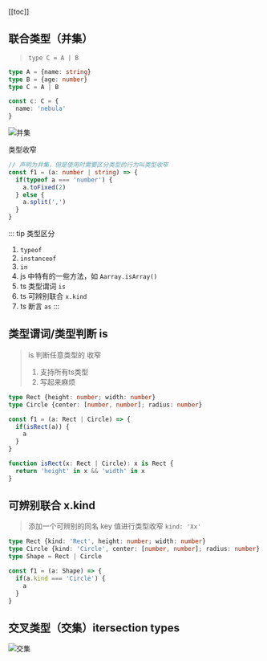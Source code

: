 [[toc]]

## 联合类型（并集）

> `type C = A | B`

```ts
type A = {name: string}
type B = {age: number}
type C = A | B

const c: C = {
  name: 'nebula'
}
```

![并集](/bingji.png)

类型收窄

```ts
// 声明为并集，但是使用时需要区分类型的行为叫类型收窄
const f1 = (a: number | string) => {
  if(typeof a === 'number') {
    a.toFixed(2)
  } else {
    a.split(',')
  }
}
```

::: tip
类型区分
1. `typeof`
2. `instanceof`
3. `in`
4. js 中特有的一些方法，如 `Aarray.isArray()`
5. ts 类型谓词 `is`
6. ts 可辨别联合 `x.kind`
7. ts 断言 `as`
:::

## 类型谓词/类型判断 is

> is 判断任意类型的 收窄
> 1. 支持所有ts类型
> 2. 写起来麻烦

```ts
type Rect {height: number; width: number}
type Circle {center: [number, number]; radius: number}

const f1 = (a: Rect | Circle) => {
  if(isRect(a)) {
    a
  }
}

function isRect(x: Rect | Circle): x is Rect {
  return 'height' in x && 'width' in x
}
```

## 可辨别联合 x.kind

> 添加一个可辨别的同名 key 值进行类型收窄 `kind: 'Xx'`

```ts
type Rect {kind: 'Rect', height: number; width: number}
type Circle {kind: 'Circle', center: [number, number]; radius: number}
type Shape = Rect | Circle

const f1 = (a: Shape) => {
  if(a.kind === 'Circle') {
    a
  }
}
```

## 交叉类型（交集）itersection types

![交集](/jiaoji.png)


